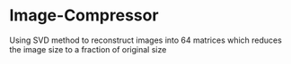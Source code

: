 # Image-Compressor
Using SVD method to reconstruct images into 64 matrices which reduces the image size to a fraction of original size 
